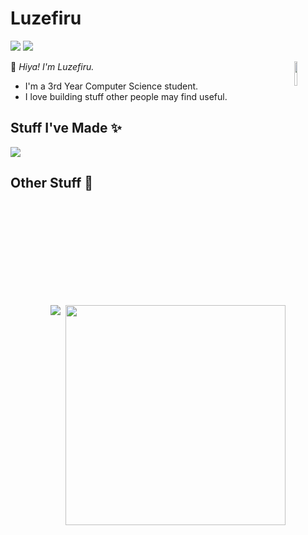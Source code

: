 # Luzefiru

<img src="https://komarev.com/ghpvc/?username=luzefiru&color=4f58e8" /> <a target="_blank" href="https://ko-fi.com/luzefiru"><img src="https://img.shields.io/badge/Support_Me-white?logo=kofi&style=social" /></a>

</p>
<img align="right" width="10%" src="https://emoji.discadia.com/emojis/be91985d-f9fe-42a9-aafe-92eb7bdfe753.PNG">
<p>
 
:wave: *Hiya! I'm Luzefiru.* 
- I'm a 3rd Year Computer Science student.
- I love building stuff other people may find useful.

## Stuff I've Made ✨

[![](https://github-readme-stats.vercel.app/api/pin/?username=wuwatracker&repo=wuwatracker&theme=apprentice&hide_border=true)](https://wuwatracker.com/)

## Other Stuff 🎲

<div align="start" style="display: flex; flex-direction: column; align-items: center; gap: 8px; width: 100%">
    <div style="display: flex; width: 100%; justify-content: center; gap: 8px">
  <img src="https://github-readme-stats.vercel.app/api?username=luzefiru&count_private=true&show_icons=true&theme=apprentice&hide_border=true"/>
  <img style="width: 352px" src="https://github-readme-stats.vercel.app/api/top-langs/?username=luzefiru&theme=apprentice&hide_border=true&layout=compact"/>
  </div>
</div>

